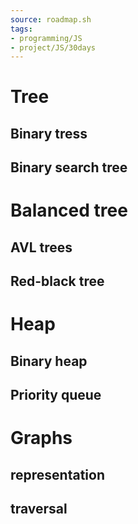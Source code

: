 ```yaml
---
source: roadmap.sh
tags:
- programming/JS
- project/JS/30days
---
```

# Tree
## Binary tress
## Binary search tree
# Balanced tree
## AVL trees
## Red-black tree
# Heap
## Binary heap
## Priority queue
# Graphs
## representation
## traversal
